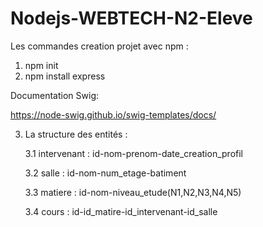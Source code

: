 # Nodejs-WEBTECH-N2-Eleve

Les commandes creation projet avec npm :

1. npm init
2. npm install express

Documentation Swig:

https://node-swig.github.io/swig-templates/docs/


3. La structure des entités  :

   3.1  intervenant :   id-nom-prenom-date_creation_profil

   3.2  salle : id-nom-num_etage-batiment

   3.3  matiere : id-nom-niveau_etude(N1,N2,N3,N4,N5)

   3.4  cours : id-id_matire-id_intervenant-id_salle
